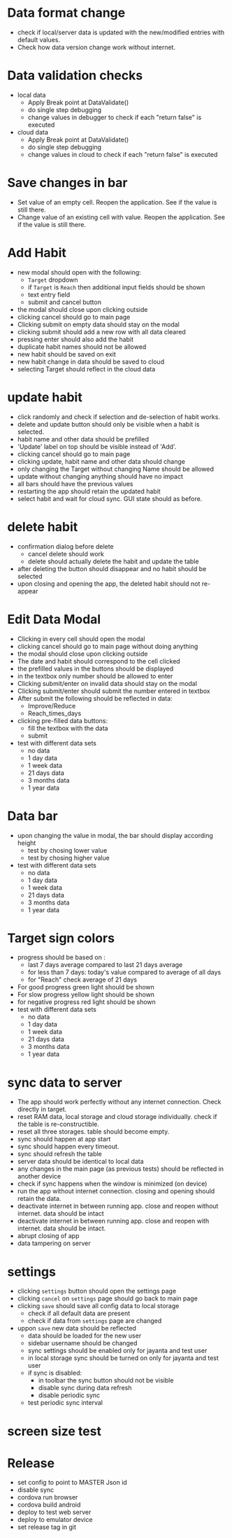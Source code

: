 # Data format change
- check if local/server data is updated with the new/modified entries with default values.
- Check how data version change work without internet.

# Data validation checks
- local data
    - Apply Break point at DataValidate()
    - do single step debugging
    - change values in debugger to check if each "return false" is executed
- cloud data
    - Apply Break point at DataValidate()
    - do single step debugging
    - change values in cloud to check if each "return false" is executed

# Save changes in bar
- Set value of an empty cell. Reopen the application. See if the value is still there.
- Change value of an existing cell with value. Reopen the application. See if the value is still there.

# Add Habit
- new modal should open with the following:
	- `Target` dropdown
	- if `Target` is `Reach` then additional input fields should be shown
	- text entry field
    - submit and cancel button
- the modal should close upon clicking outside
- clicking cancel should go to main page
- Clicking submit on empty data should stay on the modal
- clicking submit should add a new row with all data cleared
- pressing enter should also add the habit
- duplicate habit names should not be allowed
- new habit should be saved on exit
- new habit change in data should be saved to cloud
- selecting Target should reflect in the cloud data

# update habit
- click randomly and check if selection and de-selection of habit works. 
- delete and update button should only be visible when a habit is selected.
- habit name and other data should be prefilled 
- 'Update' label on top should be visible instead of 'Add'.
- clicking cancel should go to main page
- clicking update, habit name and other data should change
- only changing the Target without changing Name should be allowed
- update without changing anything should have no impact
- all bars should have the previous values
- restarting the app should retain the updated habit
- select habit and wait for cloud sync. GUI state should as before.

# delete habit
- confirmation dialog before delete
    - cancel delete should work
    - delete should actually delete the habit and update the table
- after deleting the button should disappear and no habit should be selected
- upon closing and opening the app, the deleted habit should not re-appear

# Edit Data Modal
- Clicking in every cell should open the modal
- clicking cancel should go to main page without doing anything
- the modal should close upon clicking outside
- The date and habit should correspond to the cell clicked
- the prefilled values in the buttons should be displayed
- in the textbox only number should be allowed to enter
- Clicking submit/enter on invalid data should stay on the modal
- Clicking submit/enter should submit the number entered in textbox
- After submit the following should be reflected in data:
    - Improve/Reduce
    - Reach_times_days
- clicking pre-filled data buttons:
    - fill the textbox with the data
    - submit
- test with different data sets
    - no data
    - 1 day data
    - 1 week data
    - 21 days data
    - 3 months data
    - 1 year data
    
# Data bar
- upon changing the value in modal, the bar should display according height
    - test by chosing lower value
    - test by chosing higher value
- test with different data sets
    - no data
    - 1 day data
    - 1 week data
    - 21 days data
    - 3 months data
    - 1 year data
    
# Target sign colors
- progress should be based on :
    - last 7 days average compared to last 21 days average
    - for less than 7 days: today's value compared to average of all days
    - for "Reach" check average of 21 days
- For good progress green light should be shown
- For slow progress yellow light should be shown
- for negative progress red light should be shown
- test with different data sets
    - no data
    - 1 day data
    - 1 week data
    - 21 days data
    - 3 months data
    - 1 year data

# sync data to server
- The app should work perfectly without any internet connection. Check directly in target.
- reset RAM data, local storage and cloud storage individually. check if the table is re-constructible.
- reset all three storages. table should become empty.
- sync should happen at app start
- sync should happen every timeout.
- sync should refresh the table
- server data should be identical to local data
- any changes in the main page (as previous tests) should be reflected in another device
- check if sync happens when the window is minimized (on device)
- run the app without internet connection. closing and opening should retain the data.
- deactivate internet in between running app. close and reopen without internet. data should be intact
- deactivate internet in between running app. close and reopen with internet. data should be intact.
- abrupt closing of app
- data tampering on server 

# settings
- clicking `settings` button should open the settings page
- clicking `cancel` on `settings` page should go back to main page
- clicking `save` should save all config data to local storage
    - check if all default data are present
    - check if data from `settings` page are changed
- uppon `save` new data should be reflected
    - data should be loaded for the new user
    - sidebar username should be changed
    - sync settings should be enabled only for jayanta and test user
    - in local storage sync should be turned on only for jayanta and test user
    - if sync is disabled:
        - in toolbar the sync button should not be visible
        - disable sync during data refresh
        - disable periodic sync
    - test periodic sync interval

# screen size test

# Release
- set config to point to MASTER Json id
- disable sync
- cordova run browser
- cordova build android
- deploy to test web server
- deploy to emulator device
- set release tag in git
